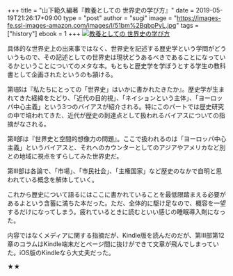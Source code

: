 +++
title = "山下範久編著『教養としての 世界史の学び方』"
date = 2019-05-19T21:26:17+09:00
type = "post"
author = "sugi"
image = "https://images-fe.ssl-images-amazon.com/images/I/51bm%2BqbpPyL.jpg"
tags = ["history"]
ebook = 1
+++
<a href="http://www.amazon.co.jp/exec/obidos/ASIN/4492062114/chezsugi-22/ref=nosim/" name="amazletlink" target="_blank"><img src="https://images-fe.ssl-images-amazon.com/images/I/51bm%2BqbpPyL.jpg" alt="教養としての 世界史の学び方"  class="alignleft" /></a>

具体的な世界史上の出来事ではなく、世界史を記述する歴史学という学問がどういうもので、その記述としての世界史は現状どうあるべきであることになっているかということについてのメタな本。もともと歴史学を学ぼうとする学生の教科書として企画されたというのも頷ける。

第I部は『私たちにとっての「世界史」はいかに書かれたきたか』。歴史学が生まれてきた経緯をたどり、「近代の目的視」、「ネイションという主体」、「ヨーロッパ中心主義」という3つのバイアスが紹介される。特にこのパートでは歴史研究の中で培われてきた、近代が歴史の到達点として扱われるバイアスについての指摘がなされる。

第II部は『世界史と空間的想像力の問題』。ここで扱われるのは「ヨーロッパ中心主義」というバイアスと、それへのカウンターとしてのアジアやアメリカなど別との地域に視点をずらしてみた世界史だ。

第III部は各論で、「市場」、「市民社会」、「主権国家」など歴史のなかで自明と思われている概念を解体していく。

これから歴史について語るにはここに書かれていることを最低限踏まえる必要があるよという含蓄に満ちた本だった。ただ、全体的に駆け足なので、概容を一望するだけになってしまう。疲れているときに読むといい感じの睡眠導入剤になった。

内容ではなくメディアに関する指摘だが、Kindle版を読んだのだが、第III部第12章のコラムはKindle端末だとページ間に抜けができて文章が飛んでしまっていた。iOS版のKindleなら大丈夫だった。

★★